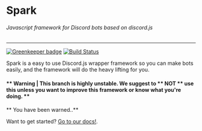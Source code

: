 # Spark
###### Javascript framework for Discord bots based on discord.js
---

[![Greenkeeper badge](https://badges.greenkeeper.io/TobiasFeld22/Spark.svg)](https://greenkeeper.io/)
[![Build Status](https://travis-ci.org/TobiasFeld22/Spark.svg?branch=V0.1-rewrite)](https://travis-ci.org/TobiasFeld22/Spark)

Spark is a easy to use Discord.js wrapper framework so you can make bots easily, and the framework will do the heavy lifting for you.


#### ** Warning | This branch is highly unstable. We suggest to ** NOT ** use this unless you want to improve this framework or know what you're doing. **
** You have been warned..**

Want to get started?
[Go to our docs!](https://discordspark.tk/getting-started).
